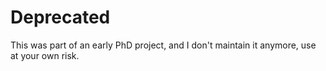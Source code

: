 # Deprecated

This was part of an early PhD project, and I don't maintain it anymore, use at your own risk.

